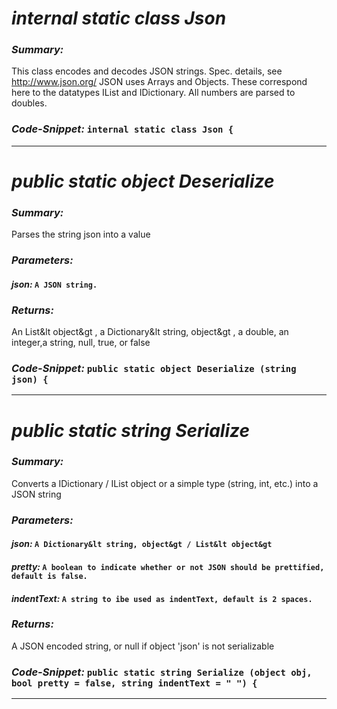 # _internal static class Json_

### _Summary:_
This class encodes and decodes JSON strings.  Spec. details, see http://www.json.org/   JSON uses Arrays and Objects. These correspond here to the datatypes IList and IDictionary.  All numbers are parsed to doubles.
### _Code-Snippet:_ ``internal static class Json {``

---
# _public static object Deserialize_

### _Summary:_
Parses the string json into a value
### _Parameters:_
#### _json:_ ``A JSON string.``
### _Returns:_
An List&lt object&gt , a Dictionary&lt string, object&gt , a double, an integer,a string, null, true, or false
### _Code-Snippet:_ ``public static object Deserialize (string json) {``

---
# _public static string Serialize_

### _Summary:_
Converts a IDictionary / IList object or a simple type (string, int, etc.) into a JSON string
### _Parameters:_
#### _json:_ ``A Dictionary&lt string, object&gt / List&lt object&gt``
#### _pretty:_ ``A boolean to indicate whether or not JSON should be prettified, default is false.``
#### _indentText:_ ``A string to ibe used as indentText, default is 2 spaces.``
### _Returns:_
A JSON encoded string, or null if object 'json' is not serializable
### _Code-Snippet:_ ``public static string Serialize (object obj, bool pretty = false, string indentText = " ") {``

---
